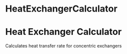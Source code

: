# HeatExchangerCalculator

Heat Exchanger Calculator
=====================
Calculates heat transfer rate for concentric exchangers

